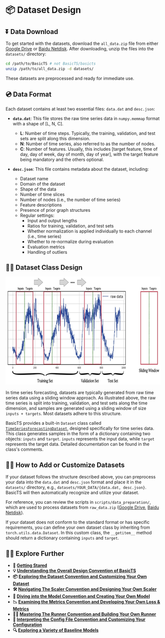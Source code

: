 # 📦 Dataset Design

## ⏬ Data Download

To get started with the datasets, download the `all_data.zip` file from either [Google Drive](https://drive.google.com/drive/folders/14EJVODCU48fGK0FkyeVom_9lETh80Yjp?usp=sharing) or [Baidu Netdisk](https://pan.baidu.com/s/1shA2scuMdZHlx6pj35Dl7A?pwd=s2xe). After downloading, unzip the files into the `datasets/` directory:

```bash
cd /path/to/BasicTS # not BasicTS/basicts
unzip /path/to/all_data.zip -d datasets/
```

These datasets are preprocessed and ready for immediate use.

## 💿 Data Format

Each dataset contains at least two essential files: `data.dat` and `desc.json`:

- **`data.dat`**: This file stores the raw time series data in `numpy.memmap` format with a shape of [L, N, C].
    - **L**: Number of time steps. Typically, the training, validation, and test sets are split along this dimension.
    - **N**: Number of time series, also referred to as the number of nodes.
    - **C**: Number of features. Usually, this includes [target feature, time of day, day of week, day of month, day of year], with the target feature being mandatory and the others optional.
  
- **`desc.json`**: This file contains metadata about the dataset, including:
    - Dataset name
    - Domain of the dataset
    - Shape of the data
    - Number of time slices
    - Number of nodes (i.e., the number of time series)
    - Feature descriptions
    - Presence of prior graph structures
    - Regular settings:
        - Input and output lengths
        - Ratios for training, validation, and test sets
        - Whether normalization is applied individually to each channel (i.e., time series)
        - Whether to re-normalize during evaluation
        - Evaluation metrics
        - Handling of outliers

## 🧑‍💻 Dataset Class Design

<div align="center">
  <img src="figures/DatasetDesign.jpeg" height=350>
</div>

In time series forecasting, datasets are typically generated from raw time series data using a sliding window approach. As illustrated above, the raw time series is split into training, validation, and test sets along the time dimension, and samples are generated using a sliding window of size `inputs + targets`. Most datasets adhere to this structure.

BasicTS provides a built-in `Dataset` class called [`TimeSeriesForecastingDataset`](../basicts/data/simple_tsf_dataset.py), designed specifically for time series data. This class generates samples in the form of a dictionary containing two objects: `inputs` and `target`. `inputs` represents the input data, while `target` represents the target data. Detailed documentation can be found in the class's comments.

## 🧑‍🍳 How to Add or Customize Datasets

If your dataset follows the structure described above, you can preprocess your data into the `data.dat` and `desc.json` format and place it in the `datasets/` directory, e.g., `datasets/YOUR_DATA/{data.dat, desc.json}`. BasicTS will then automatically recognize and utilize your dataset.

For reference, you can review the scripts in `scripts/data_preparation/`, which are used to process datasets from `raw_data.zip` ([Google Drive](https://drive.google.com/drive/folders/14EJVODCU48fGK0FkyeVom_9lETh80Yjp?usp=sharing), [Baidu Netdisk](https://pan.baidu.com/s/1shA2scuMdZHlx6pj35Dl7A?pwd=s2xe)).

If your dataset does not conform to the standard format or has specific requirements, you can define your own dataset class by inheriting from `torch.utils.data.Dataset`. In this custom class, the `__getitem__` method should return a dictionary containing `inputs` and `target`.

## 🧑‍💻 Explore Further

- **🎉 [Getting Stared](./getting_started.md)**
- **💡 [Understanding the Overall Design Convention of BasicTS](./overall_design.md)**
- **📦 [Exploring the Dataset Convention and Customizing Your Own Dataset](./dataset_design.md)**
- **🛠️ [Navigating The Scaler Convention and Designing Your Own Scaler](./scaler_design.md)**
- **🧠 [Diving into the Model Convention and Creating Your Own Model](./model_design.md)**
- **📉 [Examining the Metrics Convention and Developing Your Own Loss & Metrics](./metrics_design.md)**
- **🏃‍♂️ [Mastering The Runner Convention and Building Your Own Runner](./runner_design.md)**
- **📜 [Interpreting the Config File Convention and Customizing Your Configuration](./config_design.md)**
- **🔍 [Exploring a Variety of Baseline Models](../baselines/)**

